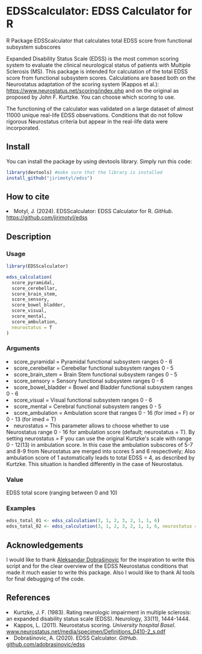<h1>EDSScalculator: EDSS Calculator for R</h1>

R Package EDSScalculator that calculates total EDSS score from functional subsystem subscores 

Expanded Disability Status Scale (EDSS) is the most common scoring system to evaluate the clinical neurological status of patients with Multiple Sclerosis (MS). This package is intended for calculation of the total EDSS score from functional subsystem scores. Calculations are based both on the Neurostatus adaptation of the scoring system (Kappos et al.): https://www.neurostatus.net/scoring/index.php and on the original as proposed by John F. Kurtzke. You can choose which scoring to use.

The functioning of the calculator was validated on a large dataset of almost 11000 unique real-life EDSS observations. Conditions that do not follow rigorous Neurostatus criteria but appear in the real-life data were incorporated.

<h2>Install</h2>
You can install the package by using devtools library. Simply run this code:


```R
library(devtools) #make sure that the library is installed
install_github("jirimotyl/edss")
```

<h2>How to cite</h2>
<li>Motyl, J. (2024). EDSScalculator: EDSS Calculator for R. <i>GitHub</i>. <a href = "https://github.com/jirimotyl/edss/">https://github.com/jirimotyl/edss</a></li>

<h2>Description</h2>
<h3>Usage</h3>

```R
library(EDSScalculator)

edss_calculation(
  score_pyramidal,
  score_cerebellar,
  score_brain_stem,
  score_sensory,
  score_bowel_bladder,
  score_visual,
  score_mental,
  score_ambulation,
  neurostatus = T
)
```

<h3>Arguments</h3>
<li>score_pyramidal = Pyramidal functional subsystem ranges 0 - 6</li>
<li>score_cerebellar = Cerebellar functional subsystem ranges 0 - 5</li>
<li>score_brain_stem = Brain Stem functional subsystem ranges 0 - 5</li>
<li>score_sensory = Sensory functional subsystem ranges 0 - 6</li>
<li>score_bowel_bladder = Bowel and Bladder functional subsystem ranges 0 - 6</li>
<li>score_visual = Visual functional subsystem ranges 0 - 6</li>
<li>score_mental = Cerebral functional subsystem ranges 0 - 5</li>
<li>score_ambulation = Ambulation score that ranges 0 - 16 (for imed = F) or 0 - 13 (for imed = T)</li>
<li>neurostatus = This parameter allows to choose whether to use Neurostatus range 0 - 16 for ambulation score (default; neurostatus = T). By setting neurostatus = F you can use the original Kurtzke's scale with range 0 - 12(13) in ambulation score. In this case the ambulation subscores of 5-7 and 8-9 from Neurostatus are merged into scores 5 and 6 respectively; Also ambulation score of 1 automatically leads to total EDSS = 4, as described by Kurtzke. This situation is handled differently in the case of Neurostatus.</li>

<h3>Value</h3>
EDSS total score (ranging between 0 and 10)

<h3>Examples</h3>

```R
edss_total_01 <- edss_calculation(3, 1, 2, 3, 2, 1, 1, 6)
edss_total_02 <- edss_calculation(3, 1, 2, 3, 2, 1, 1, 6, neurostatus = F)
```

<h2>Acknowledgements</h2>
I would like to thank <a href = "https://github.com/adobrasinovic">Aleksandar Dobrašinovic</a> for the inspiration to write this script and for the clear overview of the EDSS Neurostatus conditions that made it much easier to write this package. Also I would like to thank AI tools for final debugging of the code.

<h2>References</h2>
<li>Kurtzke, J. F. (1983). Rating neurologic impairment in multiple sclerosis: an expanded disability status scale (EDSS). Neurology, 33(11), 1444-1444.
</li>
<li>Kappos, L. (2011). Neurostatus scoring. <i>University hospital Basel</i>. <a href = "https://www.neurostatus.net/media/specimen/Definitions_0410-2_s.pdf">www.neurostatus.net/media/specimen/Definitions_0410-2_s.pdf</a></li>
<li>Dobrašinovic, A. (2020). EDSS Calculator. <i>GitHub</i>. <a href = "https://github.com/adobrasinovic/edss">github.com/adobrasinovic/edss</a></li>
